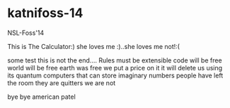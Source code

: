 katnifoss-14
============

NSL-Foss'14

This is The Calculator:)
she loves me :)..she loves me not!:(


some test
this is not the end....
Rules must be extensible
code will be free
world will be free
earth was free
we put a price on it 
it will delete us
using its quantum computers
that can store imaginary numbers
people have left the room 
they are quitters
we are not

bye bye american patel
